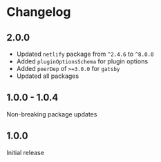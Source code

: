 # Changelog

## 2.0.0

- Updated `netlify` package from `^2.4.6` to `^8.0.0`
- Added `pluginOptionsSchema` for plugin options
- Added `peerDep` of `>=3.0.0` for `gatsby`
- Updated all packages

## 1.0.0 - 1.0.4

Non-breaking package updates

## 1.0.0

Initial release